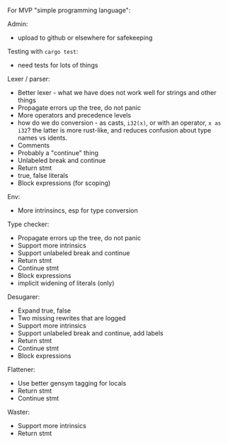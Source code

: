For MVP "simple programming language":

Admin:

  - upload to github or elsewhere for safekeeping

Testing with `cargo test`:

  - need tests for lots of things

Lexer / parser:

  - Better lexer - what we have does not work well for strings and other things
  - Propagate errors up the tree, do not panic
  - More operators and precedence levels
  - how do we do conversion - as casts, `i32(x)`, or with an operator, `x as i32`?
    the latter is more rust-like, and reduces confusion about type names vs idents.
  - Comments
  - Probably a "continue" thing
  - Unlabeled break and continue
  - Return stmt
  - true, false literals
  - Block expressions (for scoping)

Env:

  - More intrinsincs, esp for type conversion

Type checker:

  - Propagate errors up the tree, do not panic
  - Support more intrinsics
  - Support unlabeled break and continue
  - Return stmt
  - Continue stmt
  - Block expressions
  - implicit widening of literals (only)

Desugarer:

  - Expand true, false
  - Two missing rewrites that are logged
  - Support more intrinsics
  - Support unlabeled break and continue, add labels
  - Return stmt
  - Continue stmt
  - Block expressions

Flattener:

  - Use better gensym tagging for locals
  - Return stmt
  - Continue stmt

Waster:

  - Support more intrinsics
  - Return stmt
